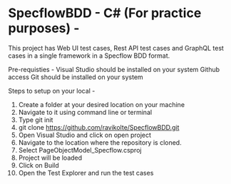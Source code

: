 # SpecflowBDD - C# (For practice purposes) - 

This project has Web UI test cases, Rest API test cases and GraphQL test cases in a single framework in a Specflow BDD format.

Pre-requisties -
Visual Studio should be installed on your system
Github access
Git should be installed on your system

Steps to setup on your local -

1. Create a folder at your desired location on your machine
2. Navigate to it using command line or terminal
3. Type git init
4. git clone https://github.com/ravikolte/SpecflowBDD.git
5. Open Visual Studio and click on open project
6. Navigate to the location where the repository is cloned.
7. Select PageObjectModel_Specflow.csproj
8. Project will be loaded
9. Click on Build
10. Open the Test Explorer and run the test cases

